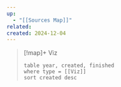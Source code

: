 ```yaml
---
up:
  - "[[Sources Map]]"
related: 
created: 2024-12-04
---
```




> [!map]+ Viz
> ```dataview
> table year, created, finished
> where type = [[Viz]] 
> sort created desc
> ```
